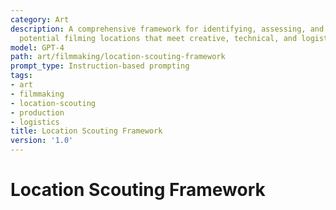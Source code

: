 ```yaml
---
category: Art
description: A comprehensive framework for identifying, assessing, and documenting
  potential filming locations that meet creative, technical, and logistical requirements.
model: GPT-4
path: art/filmmaking/location-scouting-framework
prompt_type: Instruction-based prompting
tags:
- art
- filmmaking
- location-scouting
- production
- logistics
title: Location Scouting Framework
version: '1.0'
---
```


# Location Scouting Framework